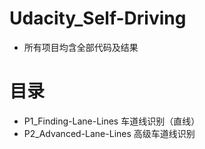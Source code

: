 # Udacity_Self-Driving
* 所有项目均含全部代码及结果
# 目录
* P1_Finding-Lane-Lines
车道线识别（直线）
* P2_Advanced-Lane-Lines
高级车道线识别
